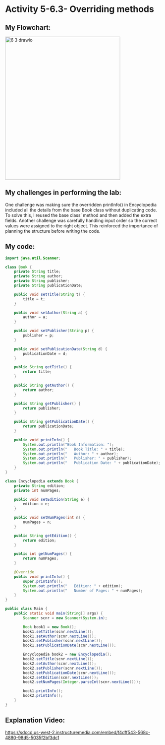 # Activity 5-6.3- Overriding methods

## My Flowchart:
<img width="371" height="461" alt="6 3 drawio" src="https://github.com/user-attachments/assets/d4b3ff63-df82-4c36-9582-1b0c0b331509" />

## My challenges in performing the lab:
One challenge was making sure the overridden printInfo() in Encyclopedia included all the details from the base Book class without duplicating code. 
To solve this, I reused the base class’ method and then added the extra fields. Another challenge was carefully handling input order so the correct values were assigned to the right object. 
This reinforced the importance of planning the structure before writing the code.

## My code:
```java
import java.util.Scanner;

class Book {
    private String title;
    private String author;
    private String publisher;
    private String publicationDate;

    public void setTitle(String t) {
        title = t;
    }

    public void setAuthor(String a) {
        author = a;
    }

    public void setPublisher(String p) {
        publisher = p;
    }

    public void setPublicationDate(String d) {
        publicationDate = d;
    }

    public String getTitle() {
        return title;
    }

    public String getAuthor() {
        return author;
    }

    public String getPublisher() {
        return publisher;
    }

    public String getPublicationDate() {
        return publicationDate;
    }

    public void printInfo() {
        System.out.println("Book Information: ");
        System.out.println("   Book Title: " + title);
        System.out.println("   Author: " + author);
        System.out.println("   Publisher: " + publisher);
        System.out.println("   Publication Date: " + publicationDate);
    }
}

class Encyclopedia extends Book {
    private String edition;
    private int numPages;

    public void setEdition(String e) {
        edition = e;
    }

    public void setNumPages(int n) {
        numPages = n;
    }

    public String getEdition() {
        return edition;
    }

    public int getNumPages() {
        return numPages;
    }

    @Override
    public void printInfo() {
        super.printInfo();
        System.out.println("   Edition: " + edition);
        System.out.println("   Number of Pages: " + numPages);
    }
}

public class Main {
    public static void main(String[] args) {
        Scanner scnr = new Scanner(System.in);

        Book book1 = new Book();
        book1.setTitle(scnr.nextLine());
        book1.setAuthor(scnr.nextLine());
        book1.setPublisher(scnr.nextLine());
        book1.setPublicationDate(scnr.nextLine());

        Encyclopedia book2 = new Encyclopedia();
        book2.setTitle(scnr.nextLine());
        book2.setAuthor(scnr.nextLine());
        book2.setPublisher(scnr.nextLine());
        book2.setPublicationDate(scnr.nextLine());
        book2.setEdition(scnr.nextLine());
        book2.setNumPages(Integer.parseInt(scnr.nextLine()));

        book1.printInfo();
        book2.printInfo();
    }
}
```

## Explanation Video:
https://sdccd.us-west-2.instructuremedia.com/embed/f4dff543-568c-4880-98d5-5035f2bf3dc1
